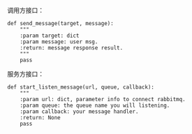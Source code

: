 调用方接口：

    def send_message(target, message):
        """
        :param target: dict
        :param message: user msg.
        :return: message response result.
        """
        pass
    
服务方接口：

    def start_listen_message(url, queue, callback):
        """
        :param url: dict, parameter info to connect rabbitmq.
        :param queue: the queue name you will listening.
        :param callback: your message handler.
        :return: None
        pass
